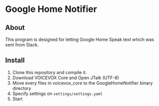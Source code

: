 # Google Home Notifier

## About 

This program is designed for letting Google Home Speak text which was sent from Slack.


## Install

1. Clone this repository and compile it.
2. Download VOICEVOX Core and Open JTalk (UTF-8)
3. Move every files in voicevox_core to the GoogleHomeNotifier binary directory
4. Specify settings on `settings/settings.yaml`
5. Start

